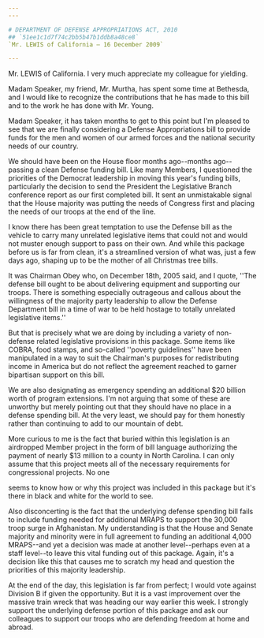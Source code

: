 ```yaml
---
---

# DEPARTMENT OF DEFENSE APPROPRIATIONS ACT, 2010
## `51ee1c1d7f74c2bb5b47b1ddb8a48ce8`
`Mr. LEWIS of California — 16 December 2009`

---
```



Mr. LEWIS of California. I very much appreciate my colleague for 
yielding.

Madam Speaker, my friend, Mr. Murtha, has spent some time at 
Bethesda, and I would like to recognize the contributions that he has 
made to this bill and to the work he has done with Mr. Young.

Madam Speaker, it has taken months to get to this point but I'm 
pleased to see that we are finally considering a Defense Appropriations 
bill to provide funds for the men and women of our armed forces and the 
national security needs of our country.

We should have been on the House floor months ago--months ago--
passing a clean Defense funding bill. Like many Members, I questioned 
the priorities of the Democrat leadership in moving this year's funding 
bills, particularly the decision to send the President the Legislative 
Branch conference report as our first completed bill. It sent an 
unmistakable signal that the House majority was putting the needs of 
Congress first and placing the needs of our troops at the end of the 
line.

I know there has been great temptation to use the Defense bill as the 
vehicle to carry many unrelated legislative items that could not and 
would not muster enough support to pass on their own. And while this 
package before us is far from clean, it's a streamlined version of what 
was, just a few days ago, shaping up to be the mother of all Christmas 
tree bills.

It was Chairman Obey who, on December 18th, 2005 said, and I quote, 
''The defense bill ought to be about delivering equipment and 
supporting our troops. There is something especially outrageous and 
callous about the willingness of the majority party leadership to allow 
the Defense Department bill in a time of war to be held hostage to 
totally unrelated legislative items.''

But that is precisely what we are doing by including a variety of 
non-defense related legislative provisions in this package. Some items 
like COBRA, food stamps, and so-called ''poverty guidelines'' have been 
manipulated in a way to suit the Chairman's purposes for redistributing 
income in America but do not reflect the agreement reached to garner 
bipartisan support on this bill.

We are also designating as emergency spending an additional $20 
billion worth of program extensions. I'm not arguing that some of these 
are unworthy but merely pointing out that they should have no place in 
a defense spending bill. At the very least, we should pay for them 
honestly rather than continuing to add to our mountain of debt.

More curious to me is the fact that buried within this legislation is 
an airdropped Member project in the form of bill language authorizing 
the payment of nearly $13 million to a county in North Carolina. I can 
only assume that this project meets all of the necessary requirements 
for congressional projects. No one


seems to know how or why this project was included in this package but 
it's there in black and white for the world to see.

Also disconcerting is the fact that the underlying defense spending 
bill fails to include funding needed for additional MRAPS to support 
the 30,000 troop surge in Afghanistan. My understanding is that the 
House and Senate majority and minority were in full agreement to 
funding an additional 4,000 MRAPS--and yet a decision was made at 
another level--perhaps even at a staff level--to leave this vital 
funding out of this package. Again, it's a decision like this that 
causes me to scratch my head and question the priorities of this 
majority leadership.

At the end of the day, this legislation is far from perfect; I would 
vote against Division B if given the opportunity. But it is a vast 
improvement over the massive train wreck that was heading our way 
earlier this week. I strongly support the underlying defense portion of 
this package and ask our colleagues to support our troops who are 
defending freedom at home and abroad.